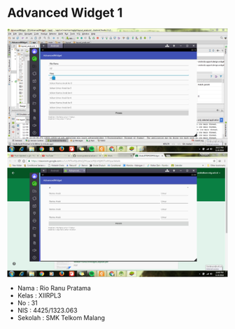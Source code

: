 # Advanced Widget 1

![Image](https://github.com/rioranupratama/advancedwidget1/blob/master/XIIRPL3%2331%23AW%23Praktek1%231.jpg)
![Image](https://github.com/rioranupratama/advancedwidget1/blob/master/XIIRPL3%2331%23AW%23Praktek1%232.jpg)

* Nama    : Rio Ranu Pratama
* Kelas   : XIIRPL3
* No      : 31
* NIS     : 4425/1323.063
* Sekolah : SMK Telkom Malang
